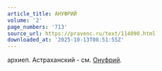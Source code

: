 ```yaml
---
article_title: АНУФРИЙ
volume: '2'
page_numbers: '713'
source_url: https://pravenc.ru/text/114090.html
downloaded_at: '2025-10-13T08:51:55Z'
---
```


архиеп. Астраханский - см. [Онуфрий](https://pravenc.ru/text/Онуфрий.html).
